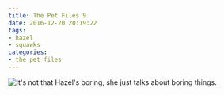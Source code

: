 ```yaml
---
title: The Pet Files 9
date: 2016-12-20 20:19:22
tags:
- hazel 
- squawks
categories:
- the pet files
---
```

<img alt="It's not that Hazel's boring, she just talks about boring things." src="/binville019.png">
